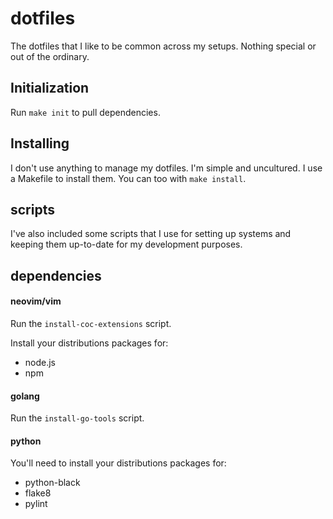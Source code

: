 # dotfiles

The dotfiles that I like to be common across my setups.
Nothing special or out of the ordinary.

## Initialization

Run `make init` to pull dependencies.

## Installing

I don't use anything to manage my dotfiles. I'm simple and uncultured. I use a
Makefile to install them. You can too with `make install`.

## scripts

I've also included some scripts that I use for setting up systems and keeping
them up-to-date for my development purposes.

## dependencies

#### neovim/vim

Run the `install-coc-extensions` script.

Install your distributions packages for:
* node.js
* npm

#### golang

Run the `install-go-tools` script.

#### python
You'll need to install your distributions packages for:
* python-black
* flake8
* pylint


